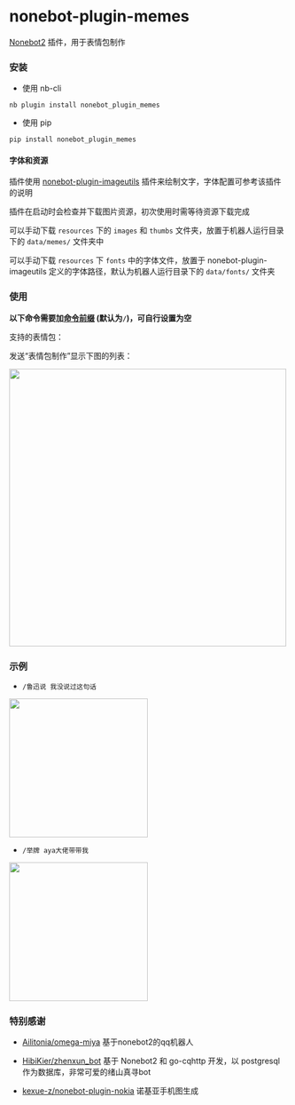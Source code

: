 # nonebot-plugin-memes

[Nonebot2](https://github.com/nonebot/nonebot2) 插件，用于表情包制作


### 安装

- 使用 nb-cli

```
nb plugin install nonebot_plugin_memes
```

- 使用 pip

```
pip install nonebot_plugin_memes
```

#### 字体和资源

插件使用 [nonebot-plugin-imageutils](https://github.com/noneplugin/nonebot-plugin-imageutils) 插件来绘制文字，字体配置可参考该插件的说明

插件在启动时会检查并下载图片资源，初次使用时需等待资源下载完成

可以手动下载 `resources` 下的 `images` 和 `thumbs` 文件夹，放置于机器人运行目录下的 `data/memes/` 文件夹中

可以手动下载 `resources` 下 `fonts` 中的字体文件，放置于 nonebot-plugin-imageutils 定义的字体路径，默认为机器人运行目录下的 `data/fonts/` 文件夹


### 使用

**以下命令需要加[命令前缀](https://v2.nonebot.dev/docs/api/config#Config-command_start) (默认为`/`)，可自行设置为空**

支持的表情包：

发送“表情包制作”显示下图的列表：

<div align="left">
  <img src="https://s2.loli.net/2022/06/14/wOLCQF8gxvm5lIc.jpg" width="500" />
</div>


### 示例

 - `/鲁迅说 我没说过这句话`

<div align="left">
  <img src="https://s2.loli.net/2022/06/12/dqRF8egWb3U6Vfz.png" width="250" />
</div>


 - `/举牌 aya大佬带带我`

<div align="left">
  <img src="https://s2.loli.net/2022/06/12/FPuBosEgM3Qh1rJ.jpg" width="250" />
</div>


### 特别感谢

- [Ailitonia/omega-miya](https://github.com/Ailitonia/omega-miya) 基于nonebot2的qq机器人

- [HibiKier/zhenxun_bot](https://github.com/HibiKier/zhenxun_bot) 基于 Nonebot2 和 go-cqhttp 开发，以 postgresql 作为数据库，非常可爱的绪山真寻bot

- [kexue-z/nonebot-plugin-nokia](https://github.com/kexue-z/nonebot-plugin-nokia) 诺基亚手机图生成
